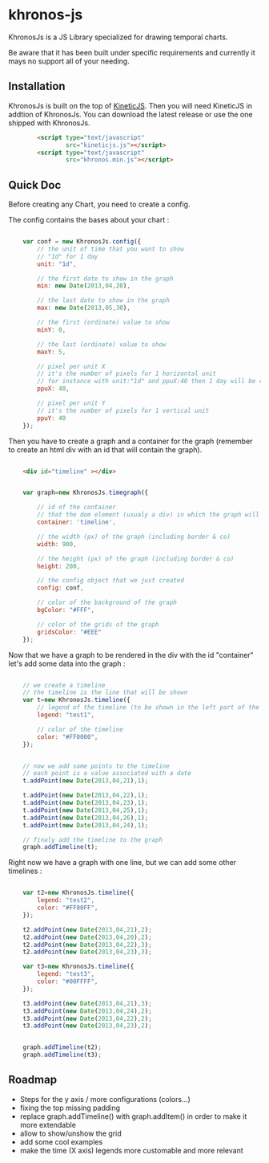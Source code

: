 khronos-js
==========

KhronosJs is a JS Library specialized for drawing temporal charts.

Be aware that it has been built under specific requirements and currently it mays no support all of your needing.


Installation
------------

KhronosJs is built on the top of [KineticJS](https://github.com/ericdrowell/KineticJS/). Then you will need KineticJS in addtion of KhronosJs.
You can download the latest release or use the one shipped with KhronosJs.

````html
        <script type="text/javascript"
                src="kineticjs.js"></script>
        <script type="text/javascript"
                src="khronos.min.js"></script>
````

Quick Doc
---------

Before creating any Chart, you need to create a config.

The config contains the bases about your chart :

````javascript

    var conf = new KhronosJs.config({
        // the unit of time that you want to show
        // "1d" for 1 day
        unit: "1d",

        // the first date to show in the graph
        min: new Date(2013,04,20),

        // the last date to show in the graph
        max: new Date(2013,05,30),

        // the first (ordinate) value to show
        minY: 0,

        // the last (ordinate) value to show
        maxY: 5,

        // pixel per unit X
        // it's the number of pixels for 1 horizontal unit
        // for instance with unit:"1d" and ppuX:40 then 1 day will be represented with 40 pixels
        ppuX: 40,

        // pixel per unit Y
        // it's the number of pixels for 1 vertical unit
        ppuY: 40
    });

````

Then you have to create a graph and a container for the graph (remember to create an html div with an id that will contain the graph).

````html

    <div id="timeline" ></div>
````

````javascript

    var graph=new KhronosJs.timegraph({

        // id of the container
        // that the dom element (usualy a div) in which the graph will be rendered
        container: 'timeline',

        // the width (px) of the graph (including border & co)
        width: 900,

        // the height (px) of the graph (including border & co)
        height: 200,

        // the config object that we just created
        config: conf,

        // color of the background of the graph
        bgColor: "#FFF",

        // color of the grids of the graph
        gridsColor: "#EEE"
    });

````

Now that we have a graph to be rendered in the div with the id "container" let's add some data into the graph :

````javascript

    // we create a timeline
    // the timeline is the line that will be shown
    var t=new KhronosJs.timeline({
        // legend of the timeline (to be shown in the left part of the grid)
        legend: "test1",

        // color of the timeline
        color: "#FF0000",
    });


    // now we add some points to the timeline
    // each point is a value associated with a date
    t.addPoint(new Date(2013,04,21),1);

    t.addPoint(new Date(2013,04,22),1);
    t.addPoint(new Date(2013,04,23),1);
    t.addPoint(new Date(2013,04,25),1);
    t.addPoint(new Date(2013,04,26),1);
    t.addPoint(new Date(2013,04,24),1);

    // finaly add the timeline to the graph
    graph.addTimeline(t);

````


Right now we have a graph with one line, but we can add some other timelines :

````javascript

    var t2=new KhronosJs.timeline({
        legend: "test2",
        color: "#FF00FF",
    });

    t2.addPoint(new Date(2013,04,21),2);
    t2.addPoint(new Date(2013,04,20),2);
    t2.addPoint(new Date(2013,04,22),3);
    t2.addPoint(new Date(2013,04,23),3);

    var t3=new KhronosJs.timeline({
        legend: "test3",
        color: "#00FFFF",
    });

    t3.addPoint(new Date(2013,04,21),3);
    t3.addPoint(new Date(2013,04,24),2);
    t3.addPoint(new Date(2013,04,22),2);
    t3.addPoint(new Date(2013,04,23),2);


    graph.addTimeline(t2);
    graph.addTimeline(t3);

````


Roadmap
-------
* Steps for the y axis / more configurations (colors...)
* fixing the top missing padding
* replace graph.addTimeline() with graph.addItem() in order to make it more extendable
* allow to show/unshow the grid
* add some cool examples
* make the time (X axis) legends more customable and more relevant